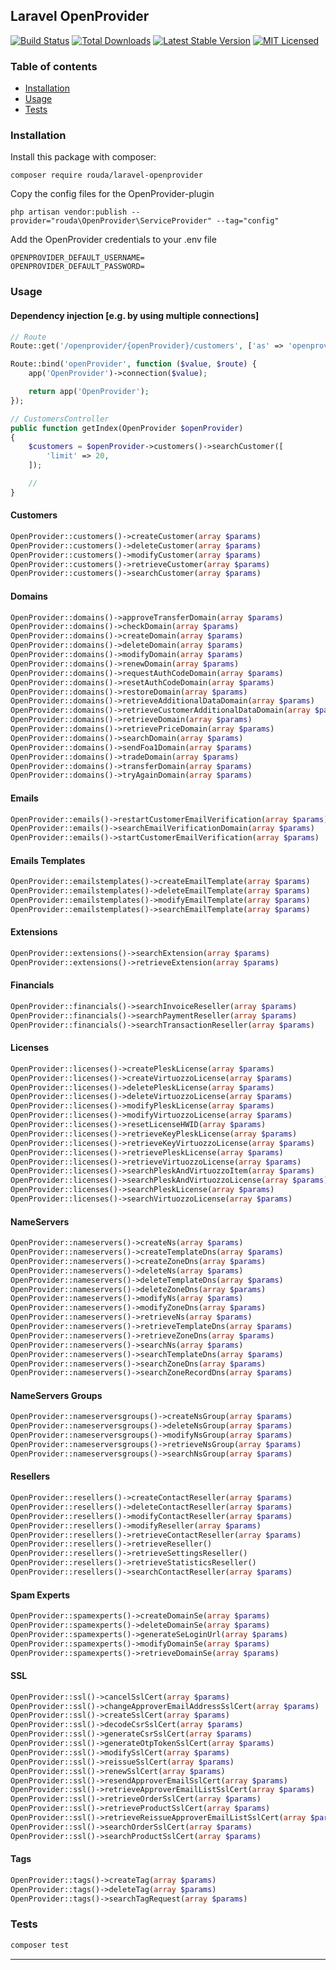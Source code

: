 ## Laravel OpenProvider

[![Build Status](https://github.com/rouda/laravel-openprovider/workflows/tests/badge.svg)](https://github.com/rouda/laravel-openprovider/actions)
[![Total Downloads](https://poser.pugx.org/rouda/laravel-openprovider/d/total.svg)](https://packagist.org/packages/rouda/laravel-openprovider)
[![Latest Stable Version](https://poser.pugx.org/rouda/laravel-openprovider/v/stable.svg)](https://packagist.org/packages/rouda/laravel-openprovider)
[![MIT Licensed](https://poser.pugx.org/rouda/laravel-openprovider/license.svg)](LICENSE.md)

### Table of contents

-   [Installation](#installation)
-   [Usage](#usage)
-   [Tests](#tests)

### Installation

Install this package with composer:

```
composer require rouda/laravel-openprovider
```

Copy the config files for the OpenProvider-plugin

```
php artisan vendor:publish --provider="rouda\OpenProvider\ServiceProvider" --tag="config"
```

Add the OpenProvider credentials to your .env file

```
OPENPROVIDER_DEFAULT_USERNAME=
OPENPROVIDER_DEFAULT_PASSWORD=
```

### Usage

#### Dependency injection [e.g. by using multiple connections]

```php
// Route
Route::get('/openprovider/{openProvider}/customers', ['as' => 'openprovider/customers', 'uses' => 'CustomersController@getIndex']);

Route::bind('openProvider', function ($value, $route) {
    app('OpenProvider')->connection($value);

    return app('OpenProvider');
});

// CustomersController
public function getIndex(OpenProvider $openProvider)
{
    $customers = $openProvider->customers()->searchCustomer([
        'limit' => 20,
    ]);

    //
}
```

#### Customers

```php
OpenProvider::customers()->createCustomer(array $params)
OpenProvider::customers()->deleteCustomer(array $params)
OpenProvider::customers()->modifyCustomer(array $params)
OpenProvider::customers()->retrieveCustomer(array $params)
OpenProvider::customers()->searchCustomer(array $params)
```

#### Domains

```php
OpenProvider::domains()->approveTransferDomain(array $params)
OpenProvider::domains()->checkDomain(array $params)
OpenProvider::domains()->createDomain(array $params)
OpenProvider::domains()->deleteDomain(array $params)
OpenProvider::domains()->modifyDomain(array $params)
OpenProvider::domains()->renewDomain(array $params)
OpenProvider::domains()->requestAuthCodeDomain(array $params)
OpenProvider::domains()->resetAuthCodeDomain(array $params)
OpenProvider::domains()->restoreDomain(array $params)
OpenProvider::domains()->retrieveAdditionalDataDomain(array $params)
OpenProvider::domains()->retrieveCustomerAdditionalDataDomain(array $params)
OpenProvider::domains()->retrieveDomain(array $params)
OpenProvider::domains()->retrievePriceDomain(array $params)
OpenProvider::domains()->searchDomain(array $params)
OpenProvider::domains()->sendFoa1Domain(array $params)
OpenProvider::domains()->tradeDomain(array $params)
OpenProvider::domains()->transferDomain(array $params)
OpenProvider::domains()->tryAgainDomain(array $params)
```

#### Emails

```php
OpenProvider::emails()->restartCustomerEmailVerification(array $params)
OpenProvider::emails()->searchEmailVerificationDomain(array $params)
OpenProvider::emails()->startCustomerEmailVerification(array $params)
```

#### Emails Templates

```php
OpenProvider::emailstemplates()->createEmailTemplate(array $params)
OpenProvider::emailstemplates()->deleteEmailTemplate(array $params)
OpenProvider::emailstemplates()->modifyEmailTemplate(array $params)
OpenProvider::emailstemplates()->searchEmailTemplate(array $params)
```

#### Extensions

```php
OpenProvider::extensions()->searchExtension(array $params)
OpenProvider::extensions()->retrieveExtension(array $params)
```

#### Financials

```php
OpenProvider::financials()->searchInvoiceReseller(array $params)
OpenProvider::financials()->searchPaymentReseller(array $params)
OpenProvider::financials()->searchTransactionReseller(array $params)
```

#### Licenses

```php
OpenProvider::licenses()->createPleskLicense(array $params)
OpenProvider::licenses()->createVirtuozzoLicense(array $params)
OpenProvider::licenses()->deletePleskLicense(array $params)
OpenProvider::licenses()->deleteVirtuozzoLicense(array $params)
OpenProvider::licenses()->modifyPleskLicense(array $params)
OpenProvider::licenses()->modifyVirtuozzoLicense(array $params)
OpenProvider::licenses()->resetLicenseHWID(array $params)
OpenProvider::licenses()->retrieveKeyPleskLicense(array $params)
OpenProvider::licenses()->retrieveKeyVirtuozzoLicense(array $params)
OpenProvider::licenses()->retrievePleskLicense(array $params)
OpenProvider::licenses()->retrieveVirtuozzoLicense(array $params)
OpenProvider::licenses()->searchPleskAndVirtuozzoItem(array $params)
OpenProvider::licenses()->searchPleskAndVirtuozzoLicense(array $params)
OpenProvider::licenses()->searchPleskLicense(array $params)
OpenProvider::licenses()->searchVirtuozzoLicense(array $params)
```

#### NameServers

```php
OpenProvider::nameservers()->createNs(array $params)
OpenProvider::nameservers()->createTemplateDns(array $params)
OpenProvider::nameservers()->createZoneDns(array $params)
OpenProvider::nameservers()->deleteNs(array $params)
OpenProvider::nameservers()->deleteTemplateDns(array $params)
OpenProvider::nameservers()->deleteZoneDns(array $params)
OpenProvider::nameservers()->modifyNs(array $params)
OpenProvider::nameservers()->modifyZoneDns(array $params)
OpenProvider::nameservers()->retrieveNs(array $params)
OpenProvider::nameservers()->retrieveTemplateDns(array $params)
OpenProvider::nameservers()->retrieveZoneDns(array $params)
OpenProvider::nameservers()->searchNs(array $params)
OpenProvider::nameservers()->searchTemplateDns(array $params)
OpenProvider::nameservers()->searchZoneDns(array $params)
OpenProvider::nameservers()->searchZoneRecordDns(array $params)
```

#### NameServers Groups

```php
OpenProvider::nameserversgroups()->createNsGroup(array $params)
OpenProvider::nameserversgroups()->deleteNsGroup(array $params)
OpenProvider::nameserversgroups()->modifyNsGroup(array $params)
OpenProvider::nameserversgroups()->retrieveNsGroup(array $params)
OpenProvider::nameserversgroups()->searchNsGroup(array $params)
```

#### Resellers

```php
OpenProvider::resellers()->createContactReseller(array $params)
OpenProvider::resellers()->deleteContactReseller(array $params)
OpenProvider::resellers()->modifyContactReseller(array $params)
OpenProvider::resellers()->modifyReseller(array $params)
OpenProvider::resellers()->retrieveContactReseller(array $params)
OpenProvider::resellers()->retrieveReseller()
OpenProvider::resellers()->retrieveSettingsReseller()
OpenProvider::resellers()->retrieveStatisticsReseller()
OpenProvider::resellers()->searchContactReseller(array $params)
```

#### Spam Experts

```php
OpenProvider::spamexperts()->createDomainSe(array $params)
OpenProvider::spamexperts()->deleteDomainSe(array $params)
OpenProvider::spamexperts()->generateSeLoginUrl(array $params)
OpenProvider::spamexperts()->modifyDomainSe(array $params)
OpenProvider::spamexperts()->retrieveDomainSe(array $params)
```

#### SSL

```php
OpenProvider::ssl()->cancelSslCert(array $params)
OpenProvider::ssl()->changeApproverEmailAddressSslCert(array $params)
OpenProvider::ssl()->createSslCert(array $params)
OpenProvider::ssl()->decodeCsrSslCert(array $params)
OpenProvider::ssl()->generateCsrSslCert(array $params)
OpenProvider::ssl()->generateOtpTokenSslCert(array $params)
OpenProvider::ssl()->modifySslCert(array $params)
OpenProvider::ssl()->reissueSslCert(array $params)
OpenProvider::ssl()->renewSslCert(array $params)
OpenProvider::ssl()->resendApproverEmailSslCert(array $params)
OpenProvider::ssl()->retrieveApproverEmailListSslCert(array $params)
OpenProvider::ssl()->retrieveOrderSslCert(array $params)
OpenProvider::ssl()->retrieveProductSslCert(array $params)
OpenProvider::ssl()->retrieveReissueApproverEmailListSslCert(array $params)
OpenProvider::ssl()->searchOrderSslCert(array $params)
OpenProvider::ssl()->searchProductSslCert(array $params)
```

#### Tags

```php
OpenProvider::tags()->createTag(array $params)
OpenProvider::tags()->deleteTag(array $params)
OpenProvider::tags()->searchTagRequest(array $params)
```

### Tests

```sh
composer test
```

---
